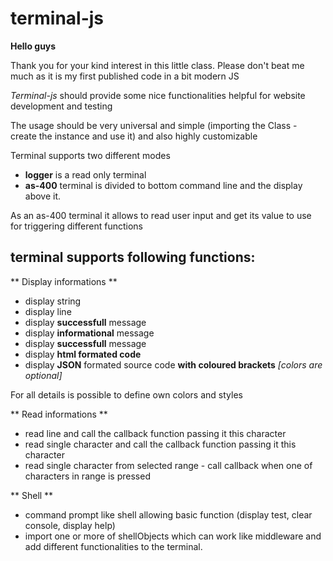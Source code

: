 # terminal-js

**Hello guys**

Thank you for your kind interest in this little class.
Please don't beat me much as it is my first published code in a bit modern JS

_Terminal-js_ should provide some nice functionalities helpful for website development and testing

The usage should be very universal and simple (importing the Class - create the instance and use it) and also highly customizable

Terminal supports two different modes

- **logger** is a read only terminal
- **as-400** terminal is divided to bottom command line and the display above it.

As an as-400 terminal it allows to read user input and get its value to use for triggering different functions

## terminal supports following functions:

** Display informations **

- display string
- display line
- display **successfull** message
- display **informational** message
- display **successfull** message
- display **html formated code**
- display **JSON** formated source code **with coloured brackets** _[colors are optional]_

For all details is possible to define own colors and styles

** Read informations **

- read line and call the callback function passing it this character
- read single character and call the callback function passing it this character
- read single character from selected range - call callback when one of characters in range is pressed

** Shell **

- command prompt like shell allowing basic function (display test, clear console, display help)
- import one or more of shellObjects which can work like middleware and add different functionalities to the terminal.
